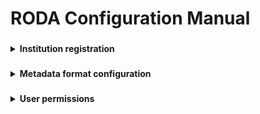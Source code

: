 # RODA Configuration Manual

###
<details><summary><b>Institution registration</b></summary>
  
These instructions are taken from the [AIDA Administrative Operations Manual](https://github.com/Automatic-Ingest-Digital-Archives/SCALA/blob/main/Referenced%20Files/MU221844%20-%20AIDA%20Administrative%20Operations%20Manual.pdf) by KEEPS.

To add an institution, the following items of information are required:

* Organization’s name;
* OR identifier;
* At least one email to receive notifications;
* The path of the SFTP share drop folder engine, provided by the server manager.

For each new institution it is necessary to create a group, a user for the ingestion and a new “fonds” intellectual entity in RODA.

__Step 1:__ Create the group:

1. On RODA go to Administration menu and click on “Users and Groups”
2. On “Users and Groups” page, find the kebab menu next to the search button and then click "Add group"
3. Add a group with the organization name and add the permissions that are in
[RODA user types](https://docs.google.com/spreadsheets/d/1nuXN6n75VVjwyudz0MI9uPqnwJ0N0YbuLT9r8xwMQvU/edit#gid=0)
  
__Step 2:__ Create the ingest user:
  
1. On RODA go to Administration menu and click on “Users and Groups”;
2. On “Users and Groups” page, find the kebab menu next to the search button and then click "Add user";
3. Add a user with the following parameters:
    * User name : ingest-<OR_ID>
    * Full name: INGEST_<Organization_name>
    * Email: ingest_<Organization_name>@scala.meemoo.be
    * Groups: ingest

__Step 3:__ Create a new “fonds” intellectual entity
  
1. On RODA go to Catalogue page;
2. Find the kebab menu next to the search button and then click “Create intellectual entity”;
3. Add a new intellectual entity with the following parameters:
    * Type: Dublin Core
    * Metadata, Title: <Organization_name>
    * Metadata, Type: Fonds
  
__Step 4:__ After creating the “fonds” intellectual entity, it is necessary to associate the group and the ingestion user to that fonds:
  
1. On RODA go to Catalogue page and find the new “fonds” intellectual entity;
2. Select the entity, find the kebab menu next to the search button and then click
“Permissions”;
3. Click on “ADD PERMISSION” action;
4. Search for the group created for this institution and click on “SELECT” button;
5. Do the same step above for the ingest user;
6. For assigned groups permission select only the “READ” option;
7. For assigned users permission select only the “Create” option for ingest user;
8. Click on the “APPLY TO HIERARCHY” action.
  
> __It is highly recommended that the following actions be done by a specialist in implementations with containers in a linux environment!__
  
__Step 5:__ For the configuration of the dropfolder mechanism, a file on the server must be modified and the service must be restarted for the actions to take effect.
  
1. Find the docker-compose.yml file on: </br>__/roda/data/git/roda-aida/01-code/deploys/production__
2. Increment the env ```RODA_DROP_FOLDERS_QTY``` and add the following environment vars to roda service:
```
RODA_MONITOR_DROP_USER_N=<INGEST_USER_NAME>
RODA_MONITOR_DROP_PASSWORD_N=<INGEST_USER_PASS>
RODA_DROP_FOLDER_N=/roda/data/sftp/<OR_ID>/incoming/
RODA_DROP_INGEST_PLUGIN_N=org.roda.core.plugins.external.aida.AIDAIngestPlugin
'RODA_DROP_INGEST_PLUGIN_PARAMETERS_N={
"parameter.parent_id":"<FOUND_ID>",
"parameter.sip_to_aip_class":"org.roda.core.plugins.plugins.ingest.EARKSIP2ToAIPPlugin",
"parameter.or_identifier":"<OR_ID>",
"parameter.email_notification":"<email>",
"parameter.can_be_auto_submitted":"false",
"parameter.do_auto_accept":"false",
"parameter.do_aip_prune": "false"
}'
```
Where N is the number following the last configured institution

  3. Restart the service so the new configuration take effect </br>__docker-compose up -d__
  
</details>
  
###
<details><summary><b>Metadata format configuration</b></summary>

RODA supports any descriptive metadata format (i.e. Descriptive Information as stated in the OAIS) as long as it represented by an XML file. If you have a descriptive metadata format that is not based on XML (e.g. CSV, JSON, MARC21, etc.), you will have to convert it to XML before you can use in RODA. Several tools exist on the Web that allow you to convert most data formats into XML.

Once you have your metadata in XML you are ready to package it into a Submission Information Package (SIP) and ingest it on the repository. Alternatively, you may want to create a metadata file directly on the repository by using the functionality provided by the Catalogue. When the metadata format is new to RODA, the repository will do its best to support without the need to do any reconfiguration of system.
  
[Main documentation](https://scala.meemoo.be/#theme/Metadata_Formats.md).
  
The off-the-shelf configurations for EAD 2002 are:
  
* Validation schema: https://github.com/keeps/roda/blob/master/roda-core/roda-core/src/main/resources/config/schemas/ead_2002.xsd
* Visualization stylesheet: https://github.com/keeps/roda/blob/master/roda-ui/roda-wui/src/main/resources/config/crosswalks/dissemination/html/ead_2002.xslt
* Indexing stylesheet: https://github.com/keeps/roda/blob/master/roda-core/roda-core/src/main/resources/config/crosswalks/ingest/ead_2002.xslt
* Editing template: https://github.com/keeps/roda/blob/master/roda-ui/roda-wui/src/main/resources/config/templates/ead_2002.xml.hbs
* Destruction metadata pruning rules: https://github.com/keeps/roda/blob/master/roda-core/roda-core/src/main/resources/config/disposal/destruction/ead_2002.xslt
* Translations (English, other files for other languages) - Title: https://github.com/keeps/roda/blob/98edeaa80218fc7fd7bdeda7c6d90ed2365c78bb/roda-ui/roda-wui/src/main/resources/config/i18n/ServerMessages.properties#L292
* Translations (English, other files for other languages) - Fields: https://github.com/keeps/roda/blob/98edeaa80218fc7fd7bdeda7c6d90ed2365c78bb/roda-ui/roda-wui/src/main/resources/config/i18n/ServerMessages.properties#L303-L418
* Settings - adding metadata schema: https://github.com/keeps/roda/blob/b302d503400decce9fc6c632e3b03b2b135f2949/roda-ui/roda-wui/src/main/resources/config/roda-wui.properties#L242
 
The specific setting of level and title in the search results, pertains to the "level" and "title" indexed fields, defined at:
  
* Level: https://github.com/keeps/roda/blob/master/roda-core/roda-core/src/main/resources/config/crosswalks/ingest/ead_2002.xslt#L343-L356
* Title: https://github.com/keeps/roda/blob/master/roda-core/roda-core/src/main/resources/config/crosswalks/ingest/ead_2002.xslt#L15-L19

To define advanced search fields and fields of the search results:

* Advanced search fields: https://github.com/keeps/roda/blob/master/roda-ui/roda-wui/src/main/resources/config/roda-wui.properties#L261-L354
* Search and catalogue searching results configuration: https://github.com/keeps/roda/blob/master/roda-ui/roda-wui/src/main/resources/config/roda-wui.properties#L910-L1048
* Facets: https://github.com/keeps/roda/blob/master/roda-ui/roda-wui/src/main/resources/config/roda-wui.properties#L1585-L1650

Other configurations available for other lists that present AIPs either than the Search and Catalogue pages.
  
</details>

###
<details><summary><b>User permissions</b></summary>

#### Top level repository permissions

| Permission | Detail |
|------------|--------|
| Create | Permission to submit or create a new archival package under this one. |
| Read | Permission to search or access this archival package. |
| Update | Permission to change this archival package or any of its sub-components. |
| Delete | Permission to delete this archival package or any of its sub-components. |
| Grant | Permission to change the permissions of this archival package. |
  
#### Lower level IP permissions

| Permission |
|------------|
| Retrieve intellectual entities (AIPs) |
| List and search intellectual entities (AIPs) |
| Accept or reject intellectual entities in assessment |
| Create top intellectual entities |
| Create intellectual entities |
| Update intellectual entities |
| Delete intellectual entities |
| List and search representations and computer files |
| Retrieve representations and computer files |
| Create representations and computer files |
| Update representations and computer files |
| Delete representations and computer files |
| List and retrieve descriptive metadata |
| Create descriptive metadata |
| Update descriptive metadata |
| Delete descriptive metadata |
| List and retrieve preservation metadata |
| Create preservation metadata |
| Delete preservation metadata |
| List and retrieve files in transfer |
| Create files and transfer |
| Update files and transfer |
| Delete files and transfer |
| List and view processes (ingest and action) |
| Manage processes (ingest and action) |
| List and view users and groups |
| Manage users and groups |
| List and view notifications |
| Manage notifications |
| List and view log entries |
| Delete log entries |
| List and view preservation risks |
| Manage preservation risks |
| List and view representation information |
| Manage representation information |
| Read and query about the permissions of other users |
| List and view disposal rule information |
| Manage disposal rule information |
| List and view disposal schedule information |
| Manage disposal schedule information |
| Associate or disassociate disposal schedule from intellectual entities (AIPs) |
| List and view disposal hold information |
| Manage disposal hold information |
| Apply or lift disposal hold from intellectual entities (AIPs) |
| List and view disposal confirmation information |
| Manage disposal confirmation information |
| Destroy intellectual entities (AIPs) according to the disposal confirmation |
| Restore destroyed intellectual entities (AIPs) according to the disposal confirmation |
| Permanently delete destroyed intellectual entities (AIPs) according to the disposal confirmation |
  
</details>

